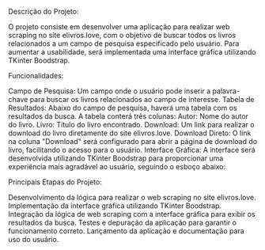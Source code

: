 Descrição do Projeto:

O projeto consiste em desenvolver uma aplicação para realizar web scraping no site elivros.love, com o objetivo de buscar todos os livros relacionados a um campo de pesquisa especificado pelo usuário. Para aumentar a usabilidade, será implementada uma interface gráfica utilizando TKinter Boodstrap.

Funcionalidades:

Campo de Pesquisa: Um campo onde o usuário pode inserir a palavra-chave para buscar os livros relacionados ao campo de interesse.
Tabela de Resultados: Abaixo do campo de pesquisa, haverá uma tabela com os resultados da busca. A tabela conterá três colunas:
Autor: Nome do autor do livro.
Livro: Título do livro encontrado.
Download: Um link para realizar o download do livro diretamente do site elivros.love.
Download Direto: O link na coluna "Download" será configurado para abrir a página de download do livro, facilitando o acesso para o usuário.
Interface Gráfica:
A interface será desenvolvida utilizando TKinter Boodstrap para proporcionar uma experiência mais agradável ao usuário, seguindo o esboço abaixo:


Principais Etapas do Projeto:

Desenvolvimento da lógica para realizar o web scraping no site elivros.love.
Implementação da interface gráfica utilizando TKinter Boodstrap.
Integração da lógica de web scraping com a interface gráfica para exibir os resultados da busca.
Testes e depuração da aplicação para garantir o funcionamento correto.
Lançamento da aplicação e documentação para uso do usuário.